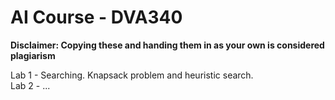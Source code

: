 # AI Course - DVA340
**Disclaimer: Copying these and handing them in as your own is considered plagiarism**  

Lab 1 - Searching. Knapsack problem and heuristic search.  
Lab 2 - ...  